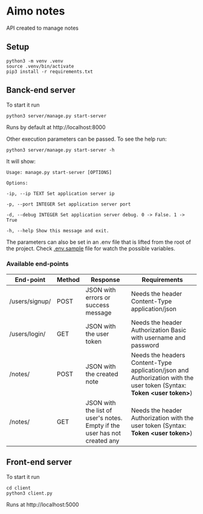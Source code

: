 # Aimo notes

API created to manage notes

## Setup
```
python3 -m venv .venv
source .venv/bin/activate
pip3 install -r requirements.txt
```
## Banck-end server
To start it run
```
python3 server/manage.py start-server
```
Runs by default at http://localhost:8000


Other execution parameters can be passed. To see the help run:
```
python3 server/manage.py start-server -h
```
It will show:
```
Usage: manage.py start-server [OPTIONS]

Options:

-ip, --ip TEXT Set application server ip

-p, --port INTEGER Set application server port

-d, --debug INTEGER Set application server debug. 0 -> False. 1 -> True

-h, --help Show this message and exit.
```
The parameters can also be set in an .env file that is lifted from the root of the project. Check [.env.sample](https://github.com/EduuardoPerez/Aimo-notes/blob/master/.env.sample) file for watch the possible variables.

### Available end-points
| End-point      | Method | Response | Requirements |
| -------------- | ------ | -------- | ------------ |
| /users/signup/ | POST | JSON with errors or success message | Needs the header Content-Type application/json  |
| /users/login/ | GET | JSON with the user token | Needs the header Authorization Basic with username and password |
| /notes/ | POST | JSON with the created note | Needs the headers Content-Type application/json and Authorization with the user token (Syntax: **Token \<user  token\>**) |
| /notes/ | GET | JSON with the list of user's notes. Empty if the user has not created any | Needs the header Authorization with the user token (Syntax: **Token \<user  token\>**) |

## Front-end server
To start it run
```
cd client
python3 client.py
```
Runs at http://localhost:5000

